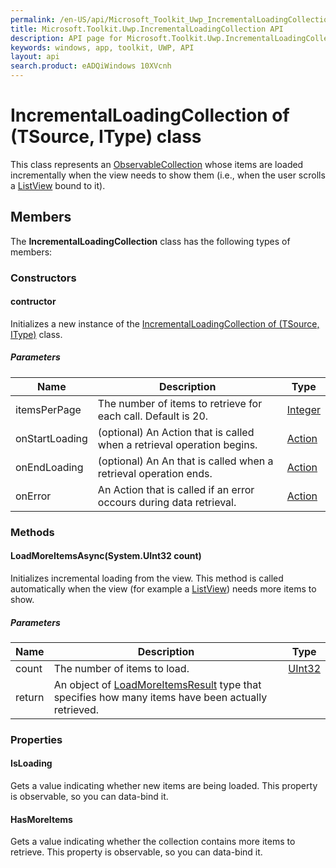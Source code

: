 ```yaml
---
permalink: /en-US/api/Microsoft_Toolkit_Uwp_IncrementalLoadingCollection.htm
title: Microsoft.Toolkit.Uwp.IncrementalLoadingCollection API 
description: API page for Microsoft.Toolkit.Uwp.IncrementalLoadingCollection
keywords: windows, app, toolkit, UWP, API
layout: api
search.product: eADQiWindows 10XVcnh
---
```



# IncrementalLoadingCollection of (TSource, IType) class

This class represents an [ObservableCollection](https://msdn.microsoft.com/library/ms668604.aspx) whose items are loaded incrementally when the view needs to show them (i.e., when the user scrolls a [ListView](https://msdn.microsoft.com/library/windows/apps/windows.ui.xaml.controls.listview.aspx) bound to it).

## Members

The **IncrementalLoadingCollection** class has the following types of members:

### Constructors

#### contructor

Initializes a new instance of the [IncrementalLoadingCollection of (TSource, IType)](Microsoft_Toolkit_Uwp_IncrementalLoadingCollection.htm) class.

##### Parameters



| Name | Description | Type || --- | --- | --- || itemsPerPage | The number of items to retrieve for each call. Default is 20. | [Integer](https://msdn.microsoft.com/library/windows/apps/System.Int32) |
| onStartLoading | (optional) An Action that is called when a retrieval operation begins. | [Action](https://msdn.microsoft.com/library/system.action.aspx) |
| onEndLoading | (optional) An An that is called when a retrieval operation ends. | [Action](https://msdn.microsoft.com/library/system.action.aspx) |
| onError | An Action that is called if an error occours during data retrieval. | [Action](https://msdn.microsoft.com/library/system.action.aspx) |


### Methods

#### LoadMoreItemsAsync(System.UInt32 count)

Initializes incremental loading from the view. This method is called automatically when the view (for example a [ListView](https://msdn.microsoft.com/library/windows/apps/windows.ui.xaml.controls.listview.aspx)) needs more items to show.

##### Parameters



| Name | Description | Type |
| --- | --- | --- |
| count | The number of items to load. | [UInt32](https://msdn.microsoft.com/library/windows/apps/System.UInt32) |
| return | An object of [LoadMoreItemsResult](https://msdn.microsoft.com/library/windows/apps/windows.ui.xaml.data.loadmoreitemsresult) type that specifies how many items have been actually retrieved. |


### Properties

#### IsLoading

Gets a value indicating whether new items are being loaded. This property is observable, so you can data-bind it.



#### HasMoreItems

Gets a value indicating whether the collection contains more items to retrieve. This property is observable, so you can data-bind it.